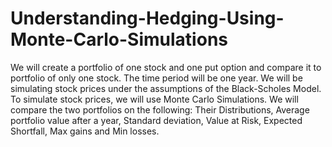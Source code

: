 # Understanding-Hedging-Using-Monte-Carlo-Simulations
We will create a portfolio of one stock and one put option and compare it to portfolio of only one stock. The time period will be one year. We will be simulating stock prices under the assumptions of the Black-Scholes Model.
To simulate stock prices, we will use Monte Carlo Simulations.
We will compare the two portfolios on the following: Their Distributions, Average portfolio value after a year, Standard deviation, Value at Risk, Expected Shortfall, Max gains and Min losses.
